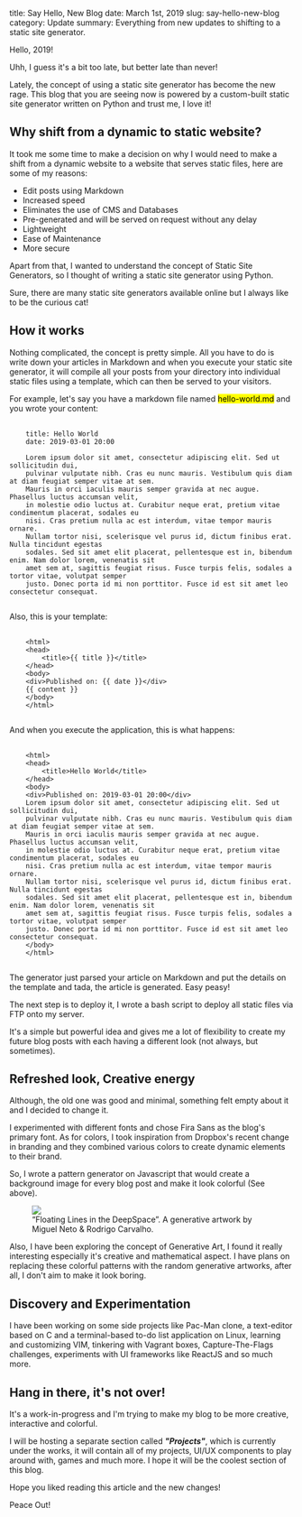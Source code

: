 title: Say Hello, New Blog
date: March 1st, 2019
slug: say-hello-new-blog
category: Update
summary: Everything from new updates to shifting to a static site generator.

Hello, 2019!

Uhh, I guess it's a bit too late, but better late than never!

Lately, the concept of using a static site generator has become the new rage. This blog that you are seeing now is powered by a custom-built static site generator written on Python and trust me, I love it!

## Why shift from a dynamic to static website?
It took me some time to make a decision on why I would need to make a shift from a dynamic website to a website that serves static files, here are some of my reasons:

+ Edit posts using Markdown
+ Increased speed
+ Eliminates the use of CMS and Databases
+ Pre-generated and will be served on request without any delay
+ Lightweight
+ Ease of Maintenance
+ More secure

Apart from that, I wanted to understand the concept of Static Site Generators, so I thought of writing a static site generator using Python.

Sure, there are many static site generators available online but I always like to be the curious cat!

## How it works
Nothing complicated, the concept is pretty simple. All you have to do is write down your articles in Markdown and when you execute your static site generator, it will compile all your posts from your directory into individual static files using a template, which can then be served to your visitors.

For example, let's say you have a markdown file named <mark>hello-world.md</mark> and you wrote your content:

<pre>
    <code class="markdown">
    title: Hello World
    date: 2019-03-01 20:00

    Lorem ipsum dolor sit amet, consectetur adipiscing elit. Sed ut sollicitudin dui, 
    pulvinar vulputate nibh. Cras eu nunc mauris. Vestibulum quis diam at diam feugiat semper vitae at sem. 
    Mauris in orci iaculis mauris semper gravida at nec augue. Phasellus luctus accumsan velit, 
    in molestie odio luctus at. Curabitur neque erat, pretium vitae condimentum placerat, sodales eu 
    nisi. Cras pretium nulla ac est interdum, vitae tempor mauris ornare. 
    Nullam tortor nisi, scelerisque vel purus id, dictum finibus erat. Nulla tincidunt egestas 
    sodales. Sed sit amet elit placerat, pellentesque est in, bibendum enim. Nam dolor lorem, venenatis sit 
    amet sem at, sagittis feugiat risus. Fusce turpis felis, sodales a tortor vitae, volutpat semper 
    justo. Donec porta id mi non porttitor. Fusce id est sit amet leo consectetur consequat.
    </code>
</pre>

Also, this is your template:
<pre>
    <code class="html">
    &lt;html&gt;
    &lt;head&gt;
        &lt;title&gt;{{ title }}&lt;/title&gt;
    &lt;/head&gt;
    &lt;body&gt;
    &lt;div&gt;Published on: {{ date }}&lt;/div&gt;
    {{ content }}
    &lt;/body&gt;
    &lt;/html&gt;
    </code>
</pre>

And when you execute the application, this is what happens:
<pre>
    <code class="html">
    &lt;html&gt;
    &lt;head&gt;
        &lt;title&gt;Hello World&lt;/title&gt;
    &lt;/head&gt;
    &lt;body&gt;
    &lt;div&gt;Published on: 2019-03-01 20:00&lt;/div&gt;
    Lorem ipsum dolor sit amet, consectetur adipiscing elit. Sed ut sollicitudin dui, 
    pulvinar vulputate nibh. Cras eu nunc mauris. Vestibulum quis diam at diam feugiat semper vitae at sem. 
    Mauris in orci iaculis mauris semper gravida at nec augue. Phasellus luctus accumsan velit, 
    in molestie odio luctus at. Curabitur neque erat, pretium vitae condimentum placerat, sodales eu 
    nisi. Cras pretium nulla ac est interdum, vitae tempor mauris ornare. 
    Nullam tortor nisi, scelerisque vel purus id, dictum finibus erat. Nulla tincidunt egestas 
    sodales. Sed sit amet elit placerat, pellentesque est in, bibendum enim. Nam dolor lorem, venenatis sit 
    amet sem at, sagittis feugiat risus. Fusce turpis felis, sodales a tortor vitae, volutpat semper 
    justo. Donec porta id mi non porttitor. Fusce id est sit amet leo consectetur consequat.
    &lt;/body&gt;
    &lt;/html&gt;
    </code>
</pre>

The generator just parsed your article on Markdown and put the details on the template and tada, the article is generated. Easy peasy!

The next step is to deploy it, I wrote a bash script to deploy all static files via FTP onto my server.

It's a simple but powerful idea and gives me a lot of flexibility to create my future blog posts with each having a different look (not always, but sometimes).

## Refreshed look, Creative energy
Although, the old one was good and minimal, something felt empty about it and I decided to change it.

I experimented with different fonts and chose Fira Sans as the blog's primary font. As for colors, I took inspiration from Dropbox's recent change in branding and they combined various colors to create dynamic elements to their brand.

So, I wrote a pattern generator on Javascript that would create a background image for every blog post and make it look colorful (See above).

<figure>
    <img src="https://cdn-images-1.medium.com/max/2600/1*-egs-meZ08WEmAhlwa481Q.png"/>
    <figcaption>“Floating Lines in the DeepSpace”. A generative artwork by Miguel Neto & Rodrigo Carvalho.</figcaption>
</figure>

Also, I have been exploring the concept of Generative Art, I found it really interesting especially it's creative and mathematical aspect. I have plans on replacing these colorful patterns with the random generative artworks, after all, I don't aim to make it look boring.

## Discovery and Experimentation
I have been working on some side projects like Pac-Man clone, a text-editor based on C and a terminal-based to-do list application on Linux, learning and customizing VIM, tinkering with Vagrant boxes, Capture-The-Flags challenges, experiments with UI frameworks like ReactJS and so much more.

## Hang in there, it's not over!
It's a work-in-progress and I'm trying to make my blog to be more creative, interactive and colorful.

I will be hosting a separate section called ***"Projects"***, which is currently under the works, it will contain all of my projects, UI/UX components to play around with, games and much more. I hope it will be the coolest section of this blog.

Hope you liked reading this article and the new changes!

Peace Out!